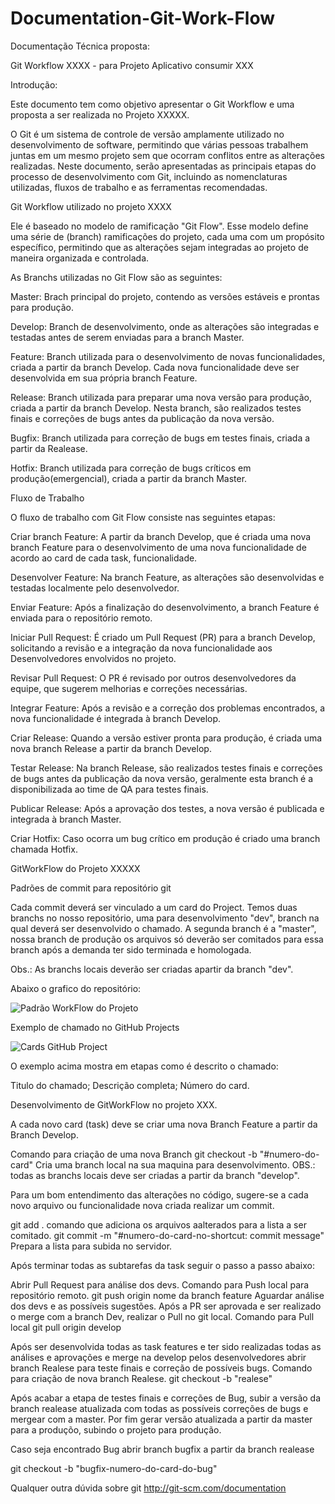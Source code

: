 #  Documentation-Git-Work-Flow

Documentação Técnica proposta: 

Git Workflow XXXX - para Projeto Aplicativo consumir XXX 

Introdução: 

Este documento tem como objetivo apresentar o Git Workflow e uma proposta a ser realizada no Projeto XXXXX. 

O Git é um sistema de controle de versão amplamente utilizado no desenvolvimento de software, permitindo que várias pessoas trabalhem juntas em um mesmo projeto sem que ocorram conflitos entre as alterações realizadas. Neste documento, serão apresentadas as principais etapas do processo de desenvolvimento com Git, incluindo as nomenclaturas utilizadas, fluxos de trabalho e as ferramentas recomendadas.

Git Workflow utilizado no projeto XXXX 

Ele é baseado no modelo de ramificação "Git Flow". Esse modelo define uma série de (branch) ramificações do projeto, cada uma com um propósito específico, permitindo que as alterações sejam integradas ao projeto de maneira organizada e controlada.

As Branchs utilizadas no Git Flow são as seguintes:

Master: Brach principal do projeto, contendo as versões estáveis e prontas para produção. 

Develop: Branch de desenvolvimento, onde as alterações são integradas e testadas antes de serem enviadas para a branch Master. 

Feature: Branch utilizada para o desenvolvimento de novas funcionalidades, criada a partir da branch Develop. Cada nova funcionalidade deve ser desenvolvida em sua própria branch Feature. 

Release: Branch utilizada para preparar uma nova versão para produção, criada a partir da branch Develop. Nesta branch, são realizados testes finais e correções de bugs antes da publicação da nova versão. 

Bugfix: Branch utilizada para correção de bugs em testes finais, criada a partir da Realease. 

Hotfix: Branch utilizada para correção de bugs críticos em produção(emergencial), criada a partir da branch Master. 

Fluxo de Trabalho 

O fluxo de trabalho com Git Flow consiste nas seguintes etapas:

Criar branch Feature: A partir da branch Develop, que é criada uma nova branch Feature para o desenvolvimento de uma nova funcionalidade de acordo ao card de cada task, funcionalidade. 

Desenvolver Feature: Na branch Feature, as alterações são desenvolvidas e testadas localmente pelo desenvolvedor. 

Enviar Feature: Após a finalização do desenvolvimento, a branch Feature é enviada para o repositório remoto. 

Iniciar Pull Request: É criado um Pull Request (PR) para a branch Develop, solicitando a revisão e a integração da nova funcionalidade aos Desenvolvedores envolvidos no projeto. 

Revisar Pull Request: O PR é revisado por outros desenvolvedores da equipe, que sugerem melhorias e correções necessárias. 

Integrar Feature: Após a revisão e a correção dos problemas encontrados, a nova funcionalidade é integrada à branch Develop. 

Criar Release: Quando a versão estiver pronta para produção, é criada uma nova branch Release a partir da branch Develop. 

Testar Release: Na branch Release, são realizados testes finais e correções de bugs antes da publicação da nova versão, geralmente esta branch é a disponibilizada ao time de QA para testes finais. 

Publicar Release: Após a aprovação dos testes, a nova versão é publicada e integrada à branch Master. 

Criar Hotfix: Caso ocorra um bug crítico em produção é criado uma branch chamada Hotfix.


GitWorkFlow do Projeto XXXXX

Padrões de commit para repositório git

Cada commit deverá ser vinculado a um card do Project. Temos duas branchs no nosso repositório, uma para desenvolvimento "dev", branch na qual deverá ser desenvolvido o chamado. 
A segunda branch é a "master", nossa branch de produção os arquivos só deverão ser comitados para essa branch após a demanda ter sido terminada e homologada. 

Obs.: As branchs locais deverão ser criadas apartir da branch "dev".

Abaixo o grafico do repositório:

![Padrão WorkFlow do Projeto](https://codigomaromba.files.wordpress.com/2019/01/gitflow-1.png)

Exemplo de chamado no GitHub Projects

![Cards GitHub Project](https://docs.github.com/assets/cb-110288/images/help/projects/project-board-basic-kanban-template.png)

O exemplo acima mostra em etapas como é descrito o chamado:

Titulo do chamado;
Descrição completa;
Número do card.

Desenvolvimento de GitWorkFlow no projeto XXX. 

A cada novo card (task) deve se criar uma nova Branch Feature a partir da Branch Develop. 

Comando para criação de uma nova Branch 
git checkout -b "#numero-do-card" Cria uma branch local na sua maquina para desenvolvimento. OBS.: todas as branchs locais deve ser criadas a partir da branch "develop".

Para um bom entendimento das alterações no código, sugere-se a cada novo arquivo ou funcionalidade nova criada realizar um commit.

git add . comando que adiciona os arquivos aalterados para a lista a ser comitado.
git commit -m "#numero-do-card-no-shortcut: commit message" Prepara a lista para subida no servidor.

Após terminar todas as subtarefas da task seguir o passo a passo abaixo:

Abrir Pull Request para análise dos devs. 
Comando para Push local para repositório remoto. 
git push origin nome da branch feature
Aguardar análise dos devs e as possíveis sugestões.
Após a PR ser aprovada e ser realizado o merge com a branch Dev, realizar o Pull no git local. 
Comando para Pull local
git pull origin develop

Após ser desenvolvida todas as task features e ter sido realizadas todas as análises e aprovações e merge na develop pelos desenvolvedores abrir branch Realese para teste finais e correção de possíveis bugs. 
Comando para criação de nova branch Realese. 
git checkout -b "realese"

Após acabar a etapa de testes finais e correções de Bug, subir a versão da branch realease atualizada com todas as possíveis correções de bugs e mergear com a master. 
Por fim gerar versão atualizada a partir da master para a produçõo, subindo o projeto para produção.

Caso seja encontrado Bug abrir branch bugfix a partir da branch realease

git checkout -b "bugfix-numero-do-card-do-bug"


Qualquer outra dúvida sobre git http://git-scm.com/documentation



